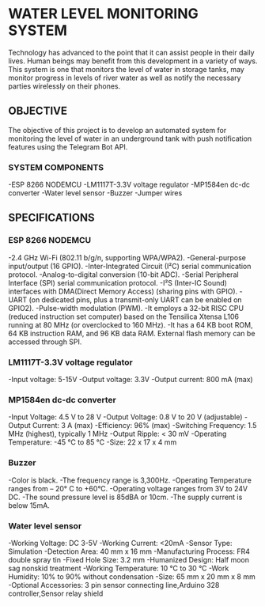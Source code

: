 # WATER LEVEL MONITORING SYSTEM
Technology has advanced to the point that it can assist people in their daily lives. Human beings may benefit from this development in a variety of ways. This system is one that monitors the level of water in storage tanks, may monitor progress in levels of river water as well as notify the necessary parties wirelessly on their phones. 

## OBJECTIVE
The objective of this project is to develop an automated system for monitoring the level of water in an underground tank with push notification features using the Telegram Bot API. 

### SYSTEM COMPONENTS
-ESP 8266 NODEMCU
-LM1117T-3.3V voltage regulator
-MP1584en dc-dc converter
-Water level sensor
-Buzzer
-Jumper wires

## SPECIFICATIONS
 ### ESP 8266 NODEMCU
   -2.4 GHz Wi-Fi (802.11 b/g/n, supporting WPA/WPA2).
   -General-purpose input/output (16 GPIO).
   -Inter-Integrated Circuit (I²C) serial communication protocol.
   -Analog-to-digital conversion (10-bit ADC).
   -Serial Peripheral Interface (SPI) serial communication protocol.
   -I²S (Inter-IC Sound) interfaces with DMA(Direct Memory Access) (sharing pins with GPIO).
   -UART (on dedicated pins, plus a transmit-only UART can be enabled on GPIO2).
   -Pulse-width modulation (PWM).
   -It employs a 32-bit RISC CPU (reduced instruction set computer) based on the Tensilica Xtensa L106 running at 80 MHz (or overclocked to 160 MHz).
   -It has a 64 KB boot ROM, 64 KB instruction RAM, and 96 KB data RAM. External flash memory can be accessed through SPI.
   
  ### LM1117T-3.3V voltage regulator
   -Input voltage: 5-15V
   -Output voltage: 3.3V
   -Output current: 800 mA (max)
   
  ### MP1584en dc-dc converter
   -Input Voltage: 4.5 V to 28 V
   -Output Voltage: 0.8 V to 20 V (adjustable)
   -Output Current: 3 A (max)
   -Efficiency: 96% (max)
   -Switching Frequency: 1.5 MHz (highest), typically 1 MHz
   -Output Ripple: < 30 mV
   -Operating Temperature: -45 ℃ to 85 ℃
   -Size: 22 x 17 x 4 mm

  ### Buzzer
   -Color is black.
   -The frequency range is 3,300Hz.
   -Operating Temperature ranges from – 20° C to +60°C.
   -Operating voltage ranges from 3V to 24V DC.
   -The sound pressure level is 85dBA or 10cm.
   -The supply current is below 15mA.

  ### Water level sensor
   -Working Voltage: DC 3-5V
   -Working Current: <20mA
   -Sensor Type: Simulation
   -Detection Area: 40 mm x 16 mm
   -Manufacturing Process: FR4 double spray tin
   -Fixed Hole Size: 3.2 mm
   -Humanized Design: Half moon sag nonskid treatment
   -Working Temperature: 10 °C to 30 °C
   -Work Humidity: 10% to 90% without condensation
   -Size: 65 mm x 20 mm x 8 mm
   -Optional Accessories: 3 pin sensor connecting line,Arduino 328 controller,Sensor relay shield
   
